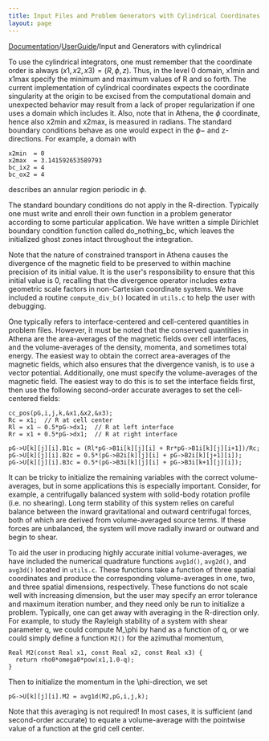 ```yaml
---
title: Input Files and Problem Generators with Cylindrical Coordinates
layout: page
---
```

[Documentation]({{site.baseurl}}/AthenaDocs)/[UserGuide]({{site.baseurl}}/AthenaDocsUG)/Input and Generators with cylindrical

To use
the cylindrical integrators, one must remember that the coordinate order
is always $(x1,x2,x3) = (R,\phi,z)$.  Thus, in the level 0 domain, x1min
and x1max specify the minimum and maximum values of R and so forth.  The
current implementation of cylindrical coordinates expects the coordinate
singularity at the origin to be excised from the computational domain
and unexpected behavior may result from a lack of proper regularization
if one uses a domain which includes it.  Also, note that in Athena,
the $\phi$ coordinate, hence also x2min and x2max, is measured in radians.
The standard boundary conditions behave as one would expect in the $\phi-$ and z-directions.  For example, a domain with

	x2min  = 0
	x2max  = 3.141592653589793
	bc_ix2 = 4
	bc_ox2 = 4

describes an annular region periodic in $\phi$.

The standard boundary conditions do not apply in the R-direction.
Typically one must write and enroll their own function in a problem
generator according to some particular application.  We have written a
simple Dirichlet boundary condition function called do_nothing_bc, which
leaves the initialized ghost zones intact throughout the integration.

Note that the nature of constrained transport in Athena causes the
divergence of the magnetic field to be preserved to within machine
precision of its initial value.  It is the user's responsibility to
ensure that this initial value is 0, recalling that the divergence
operator includes extra geometric scale factors in non-Cartesian
coordinate systems.  We have included a routine `compute_div_b()` located in
`utils.c` to help the user with debugging.

One typically refers to interface-centered and cell-centered quantities in
problem files.  However, it must be noted that the conserved quantities in
Athena are the area-averages of the magnetic fields over cell interfaces,
and the volume-averages of the density, momenta, and sometimes total
energy.  The easiest way to obtain the correct area-averages of the
magnetic fields, which also ensures that the divergence vanish, is to use
a vector potential.  Additionally, one must specify the volume-averages of
the magnetic field.  The easiest way to do this is to set the interface
fields first, then use the following second-order accurate averages to
set the cell-centered fields:

	cc_pos(pG,i,j,k,&x1,&x2,&x3);
	Rc = x1;  // R at cell center
	Rl = x1 – 0.5*pG->dx1;  // R at left interface
	Rr = x1 + 0.5*pG->dx1;  // R at right interface
	
	pG->U[k][j][i].B1c = (Rl*pG->B1i[k][j][i] + Rr*pG->B1i[k][j][i+1])/Rc;
	pG->U[k][j][i].B2c = 0.5*(pG->B2i[k][j][i] + pG->B2i[k][j+1][i]);
	pG->U[k][j][i].B3c = 0.5*(pG->B3i[k][j][i] + pG->B3i[k+1][j][i]);

It can be tricky to initialize the remaining variables with the correct
volume-averages, but in some applications this is especially important.
Consider, for example, a centrifugally balanced system with solid-body
rotation profile (i.e. no shearing).  Long term stability of this system
relies on careful balance between the inward gravitational and outward
centrifugal forces, both of which are derived from volume-averaged
source terms.  If these forces are unbalanced, the system will move
radially inward or outward and begin to shear.

To aid the user in producing highly accurate initial volume-averages,
we have included the numerical quadrature functions  `avg1d()`, `avg2d()`,
and `avg3d()` located in `utils.c`.  These functions take a function of three spatial
coordinates and produce the corresponding volume-averages in one, two,
and three spatial dimensions, respectively.  These functions do not
scale well with increasing dimension, but the user may specify an error
tolerance and maximum iteration number, and they need only be run to
initialize a problem.  Typically, one can get away with averaging in
the R-direction only.  For example, to study the Rayleigh stability
of a system with shear parameter q, we could compute M_\phi by hand
as a function of q, or we could simply define a function `M2()` for the
azimuthal momentum,

	Real M2(const Real x1, const Real x2, const Real x3) {
	  return rho0*omega0*pow(x1,1.0-q);
	}

Then to initialize the momentum in the \phi-direction, we set

	pG->U[k][j][i].M2 = avg1d(M2,pG,i,j,k);

Note that this averaging is not required!  In most cases, it is sufficient
(and second-order accurate) to equate a volume-average with the pointwise
value of a function at the grid cell center.
